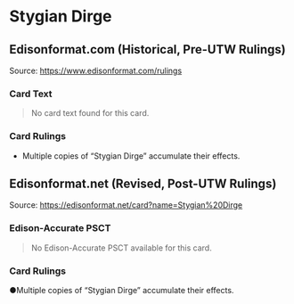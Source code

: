 # Stygian Dirge

## Edisonformat.com (Historical, Pre-UTW Rulings)

Source: https://www.edisonformat.com/rulings

### Card Text

> No card text found for this card.

### Card Rulings

*   Multiple copies of “Stygian Dirge” accumulate their effects.

## Edisonformat.net (Revised, Post-UTW Rulings)

Source: https://edisonformat.net/card?name=Stygian%20Dirge

### Edison-Accurate PSCT

> No Edison-Accurate PSCT available for this card.

### Card Rulings

●Multiple copies of “Stygian Dirge” accumulate their effects.
            